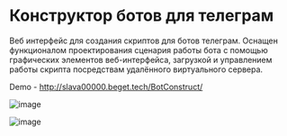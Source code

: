 # Конструктор ботов для телеграм
Веб интерфейс для создания скриптов для ботов телеграм. Оснащен функционалом проектирования сценария работы бота с помощью графических элементов веб-интерфейса, загрузкой и управлением работы скрипта посредствам удалённого виртуального сервера.

Demo - http://slava00000.beget.tech/BotConstruct/

![image](https://github.com/user-attachments/assets/1ab53404-5d44-4259-8393-0dc905146ea9)

![image](https://github.com/user-attachments/assets/a5562088-59b3-43ea-88cc-422746755780)

